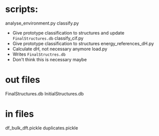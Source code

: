 # scripts:
analyse_environment.py
classify.py
  * Give prototype classification to structures and update `FinalStructures.db`
classify_cif.py
  * Give prototype classification to structures
energy_references_dH.py
  * Calculate dH, not necessary anymore
load.py
  * Writes `FinalStructres.db`
  * Don't think this is necessary maybe

# out files
FinalStructures.db
InitialStructures.db

# in files
df_bulk_dft.pickle
duplicates.pickle


